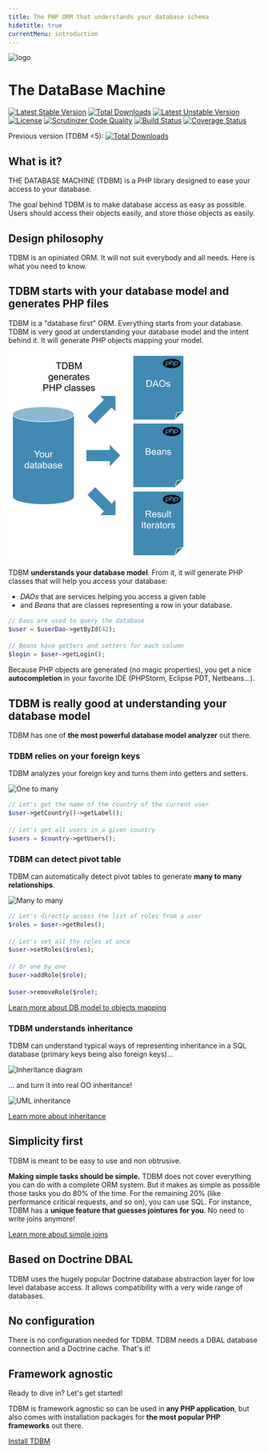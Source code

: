 ```yaml
---
title: The PHP ORM that understands your database schema
hidetitle: true
currentMenu: introduction
---
```


<div class="text-center">
<img src="doc/images/logo_full.png" alt="logo" />
</div>

<h1>The DataBase Machine</h1>

[![Latest Stable Version](https://poser.pugx.org/thecodingmachine/tdbm/v/stable)](https://packagist.org/packages/thecodingmachine/tdbm)
[![Total Downloads](https://poser.pugx.org/thecodingmachine/tdbm/downloads)](https://packagist.org/packages/thecodingmachine/tdbm)
[![Latest Unstable Version](https://poser.pugx.org/thecodingmachine/tdbm/v/unstable)](https://packagist.org/packages/thecodingmachine/tdbm)
[![License](https://poser.pugx.org/thecodingmachine/tdbm/license)](https://packagist.org/packages/thecodingmachine/tdbm)
[![Scrutinizer Code Quality](https://scrutinizer-ci.com/g/thecodingmachine/tdbm/badges/quality-score.png?b=master)](https://scrutinizer-ci.com/g/thecodingmachine/tdbm/?branch=master)
[![Build Status](https://travis-ci.org/thecodingmachine/tdbm.svg?branch=master)](https://travis-ci.org/thecodingmachine/tdbm)
[![Coverage Status](https://coveralls.io/repos/thecodingmachine/tdbm/badge.svg?branch=master&service=github)](https://coveralls.io/github/thecodingmachine/tdbm?branch=master)

Previous version (TDBM <5):
[![Total Downloads](https://poser.pugx.org/mouf/database.tdbm/downloads)](https://packagist.org/packages/mouf/database.tdbm)


What is it?
-----------

THE DATABASE MACHINE (TDBM) is a PHP library designed to ease your access to your database.

The goal behind TDBM is to make database access as easy as possible. Users should access their objects easily, and store those objects as easily.

Design philosophy
-----------------

TDBM is an opiniated ORM. It will not suit everybody and all needs. Here is what you need to know.

## TDBM starts with your database model and generates PHP files

TDBM is a "database first" ORM. Everything starts from your database. TDBM is very good at understanding your database model and the intent behind it. It will generate PHP objects mapping your model.

![TDBM generates your PHP classes](doc/images/tdbm_generates_php_classes.png)

TDBM **understands your database model**. From it, it will generate PHP classes that will help you access your database:
 
 - *DAOs* that are services helping you access a given table
 - and *Beans* that are classes representing a row in your database.

```php
// Daos are used to query the database
$user = $userDao->getById(42);

// Beans have getters and setters for each column
$login = $user->getLogin();
```

Because PHP objects are generated (no magic properties), you get a nice **autocompletion** in your favorite IDE (PHPStorm, Eclipse PDT, Netbeans...).

## TDBM is really good at understanding your database model

TDBM has one of **the most powerful database model analyzer** out there.

### TDBM relies on your foreign keys

TDBM analyzes your foreign key and turns them into getters and setters.

![One to many](doc/images/users_countries.png)

```php
// Let's get the name of the country of the current user
$user->getCountry()->getLabel();

// Let's get all users in a given country
$users = $country->getUsers();
```

### TDBM can detect pivot table

TDBM can automatically detect pivot tables to generate **many to many relationships**.

![Many to many](doc/images/many_to_many.png)

```php
// Let's directly access the list of roles from a user
$roles = $user->getRoles();

// Let's set all the roles at once
$user->setRoles($roles);

// Or one by one
$user->addRole($role);

$user->removeRole($role);
```

<div class="row">
    <div class="col-xs-12 col-sm-6 col-sm-offset-3">
        <a href="doc/quickstart.html#navigating-the-object-model" class="btn btn-primary btn-large btn-block">Learn more about DB model to objects mapping</a>
    </div>
</div>

### TDBM understands inheritance

TDBM can understand typical ways of representing inheritance in a SQL database (primary keys being also foreign keys)...

![Inheritance diagram](doc/images/hierarchy.png)

... and turn it into real OO inheritance!

![UML inheritance](doc/images/uml_inheritance.png)

<div class="row">
    <div class="col-xs-12 col-sm-6 col-sm-offset-3">
        <a href="doc/modeling_inheritance.html" class="btn btn-primary btn-large btn-block">Learn more about inheritance</a>
    </div>
</div>

## Simplicity first

TDBM is meant to be easy to use and non obtrusive.

**Making simple tasks should be simple.** TDBM does not cover everything you can do with a complete ORM system. 
But it makes as simple as possible those tasks you do 80% of the time. For the remaining 20% (like performance critical requests, and so on), you can use SQL.
For instance, TDBM has a **unique feature that guesses jointures for you**. No need to write joins anymore!

<div class="row">
    <div class="col-xs-12 col-sm-6 col-sm-offset-3">
        <a href="doc/quickstart.html#joins-ans-filters" class="btn btn-primary btn-large btn-block">Learn more about simple joins</a>
    </div>
</div>

## Based on Doctrine DBAL

TDBM uses the hugely popular Doctrine database abstraction layer for low level database access. It allows compatibility with a very wide range of databases.

## No configuration

There is no configuration needed for TDBM. TDBM needs a DBAL database connection and a Doctrine cache. That's it!

## Framework agnostic

Ready to dive in? Let's get started!

TDBM is framework agnostic so can be used in **any PHP application**, but also comes with installation packages for **the most popular PHP frameworks** out there.

<div class="row">
    <div class="col-xs-12 col-sm-6 col-sm-offset-3">
        <a href="doc/install.html" class="btn btn-primary btn-large btn-block">Install TDBM</a>
    </div>
</div>

